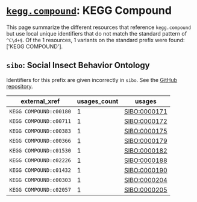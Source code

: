 # [`kegg.compound`](https://bioregistry.io/kegg.compound): KEGG Compound

This page summarize the different resources that reference `kegg.compound`
but use local unique identifiers that do not match the standard pattern of
`^C\d+$`. Of the 1 resources,
1 variants on the standard prefix were found: ['KEGG COMPOUND'].

## `sibo`: Social Insect Behavior Ontology

Identifiers for this prefix are given incorrectly in `sibo`. See the [GitHub repository](https://github.com/obophenotype/sibo).

| external_xref          |   usages_count | usages                                              |
|------------------------|----------------|-----------------------------------------------------|
| `KEGG COMPOUND:c00180` |              1 | [SIBO:0000171](https://bioregistry.io/SIBO:0000171) |
| `KEGG COMPOUND:c00711` |              1 | [SIBO:0000172](https://bioregistry.io/SIBO:0000172) |
| `KEGG COMPOUND:c00383` |              1 | [SIBO:0000175](https://bioregistry.io/SIBO:0000175) |
| `KEGG COMPOUND:c00366` |              1 | [SIBO:0000179](https://bioregistry.io/SIBO:0000179) |
| `KEGG COMPOUND:c01530` |              1 | [SIBO:0000182](https://bioregistry.io/SIBO:0000182) |
| `KEGG COMPOUND:c02226` |              1 | [SIBO:0000188](https://bioregistry.io/SIBO:0000188) |
| `KEGG COMPOUND:c01432` |              1 | [SIBO:0000190](https://bioregistry.io/SIBO:0000190) |
| `KEGG COMPOUND:c00303` |              1 | [SIBO:0000204](https://bioregistry.io/SIBO:0000204) |
| `KEGG COMPOUND:c02057` |              1 | [SIBO:0000205](https://bioregistry.io/SIBO:0000205) |

